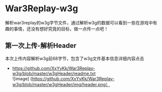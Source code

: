 # War3Replay-w3g
解析war3replay的w3g字节文件，通过解析w3g的数据可以看到一些在游戏中有趣的事情，还没有想好究竟的目标，做一点传一点吧！

## 第一次上传-解析Header
本次上传内容解析w3g前68字节，包含了w3g文件基本信息详细内容点击
* https://github.com/XxYyKk/War3Replay-w3g/blob/master/w3gHeader/readme.txt <br>
![image] (https://github.com/XxYyKk/War3Replay-w3g/blob/master/w3gHeader/img/header.png）
